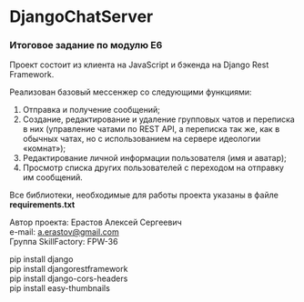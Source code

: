 # DjangoChatServer
### Итоговое задание по модулю Е6
Проект состоит из клиента на JavaScript и бэкенда на Django Rest Framework.

Реализован базовый мессенжер со следующими функциями:
1. Отправка и получение сообщений;
2. Создание, редактирование и удаление групповых чатов и переписка в них (управление чатами по REST API, а переписка так же, как в обычных чатах, но с использованием на сервере идеологии «комнат»);
3. Редактирование личной информации пользователя (имя и аватар);
4. Просмотр списка других пользователей с переходом на отправку им сообщений.

Все библиотеки, необходимые для работы проекта указаны в файле **requirements.txt**

Автор проекта: Ерастов Алексей Сергеевич  
e-mail: a.erastov@gmail.com  
Группа SkillFactory: FPW-36  


pip install django  
pip install djangorestframework  
pip install django-cors-headers  
pip install easy-thumbnails